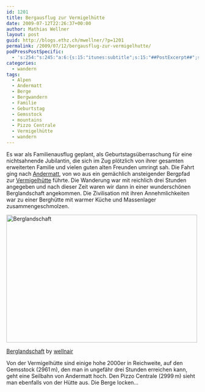 ```yaml
---
id: 1201
title: Bergausflug zur Vermigelhütte
date: 2009-07-12T22:26:37+00:00
author: Mathias Wellner
layout: post
guid: http://blogs.ethz.ch/mwellner/?p=1201
permalink: /2009/07/12/bergausflug-zur-vermigelhutte/
podPressPostSpecific:
  - 's:254:"s:245:"a:6:{s:15:"itunes:subtitle";s:15:"##PostExcerpt##";s:14:"itunes:summary";s:15:"##PostExcerpt##";s:15:"itunes:keywords";s:17:"##WordPressCats##";s:13:"itunes:author";s:10:"##Global##";s:15:"itunes:explicit";s:2:"No";s:12:"itunes:block";s:2:"No";}";";'
categories:
  - wandern
tags:
  - Alpen
  - Andermatt
  - Berge
  - Bergwandern
  - Familie
  - Geburtstag
  - Gemsstock
  - mountains
  - Pizzo Centrale
  - Vermigelhütte
  - wandern
---
```

Es war als Familienausflug geplant, als Geburtstagsüberraschung für eine nichtsahnende Jubilantin, die sich im Zug plötzlich von ihrer gesamten erweiterten Familie und vielen guten alten Freunden umringt sah. Die Fahrt ging nach [Andermatt](http://de.wikipedia.org/wiki/Andermatt), von wo aus ein gemächlich ansteigender Bergpfad zur [Vermigelhütte](http://www.vs-wallis.ch/uri/huetverz/vermigel.html) führte. Die Wanderung war mit reichlich drei Stunden angegeben und nach dieser Zeit waren wir dann in einer wunderschönen Berglandschaft angekommen. Die Zivilisation mit ihren Annehmlichkeiten war zu einer Berghütte mit warmer Küche und Massenlager zusammengeschmolzen.

<div style="width: 510px" class="wp-caption aligncenter">
  <a href="http://www.flickr.com/photos/mwellner/3717937024/"><img alt="Berglandschaft" src="http://farm3.static.flickr.com/2471/3717937024_cd4ec51f65.jpg" title="Berglandschaft" width="500" height="335" /></a>
  
  <p class="wp-caption-text">
    <a href="http://www.flickr.com/photos/mwellner/3717937024/">Berglandschaft</a> by <a href="https://www.flickr.com/photos/mwellner/">wellnair</a>
  </p>
</div>

Von der Vermigelhütte sind einige hohe 2000er in Reichweite, auf den Gemsstock (2961&thinsp;m), den man in ungefähr drei Stunden erreichen kann, geht eine Seilbahn von Andermatt hoch. Den Pizzo Centrale (2999&thinsp;m) sieht man ebenfalls von der Hütte aus. Die Berge locken&#8230;